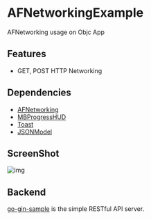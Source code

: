 # AFNetworkingExample

AFNetworking usage on Objc App

## Features

- GET, POST HTTP Networking

## Dependencies

- [AFNetworking](https://github.com/AFNetworking/AFNetworking)
- [MBProgressHUD](https://github.com/jdg/MBProgressHUD)
- [Toast](https://github.com/scalessec/Toast)
- [JSONModel](https://github.com/jsonmodel/jsonmodel)

## ScreenShot

![img]()

## Backend

[go-gin-sample](https://github.com/coolishbee/go-gin-sample) is the simple RESTful API server.
